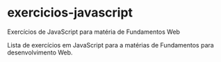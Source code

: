 # exercicios-javascript
Exercícios de JavaScript para matéria de Fundamentos Web


Lista de exercícios em JavaScript para a matérias de Fundamentos para desenvolvimento Web.
